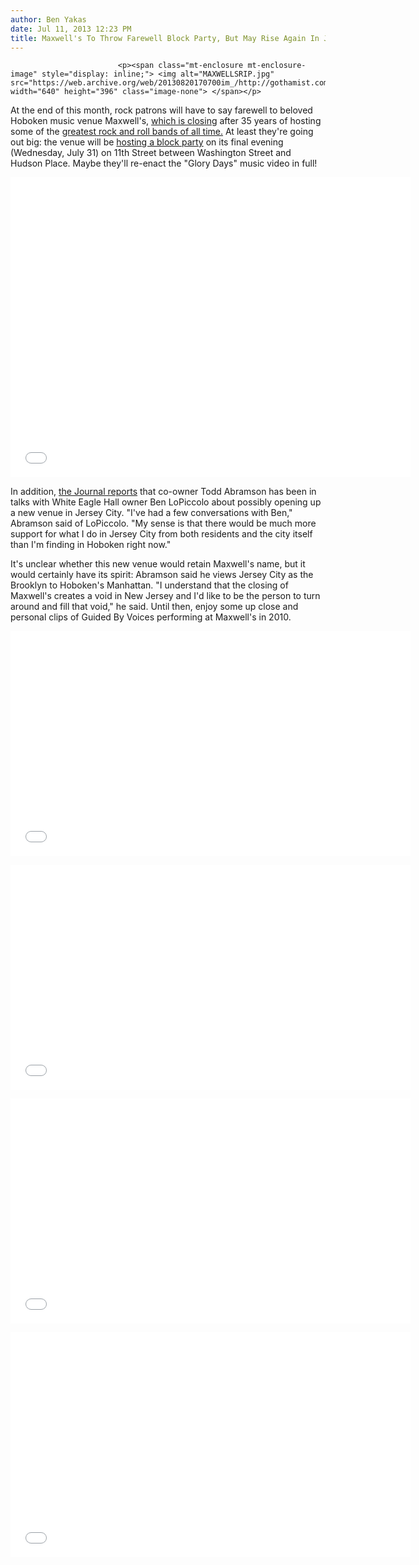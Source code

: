 ```yaml
---
author: Ben Yakas
date: Jul 11, 2013 12:23 PM
title: Maxwell's To Throw Farewell Block Party, But May Rise Again In Jersey City
---
```



                            
                            
                            
                            <p><span class="mt-enclosure mt-enclosure-image" style="display: inline;"> <img alt="MAXWELLSRIP.jpg" src="https://web.archive.org/web/20130820170700im_/http://gothamist.com/attachments/arts_jen/MAXWELLSRIP.jpg" width="640" height="396" class="image-none"> </span></p>

<p>At the end of this month, rock patrons will have to say farewell to beloved Hoboken music venue Maxwell&apos;s, <a href="https://web.archive.org/web/20130820170700/http://gothamist.com/2013/06/03/noooooo_legendary_nj_institute_maxw.php">which is closing</a> after 35 years of hosting some of the <a href="https://web.archive.org/web/20130820170700/http://gothamist.com/2013/06/04/video_the_best_bands_played_maxwell.php">greatest rock and roll bands of all time.</a> At least they&apos;re going out big: the venue will be <a href="https://web.archive.org/web/20130820170700/http://www.nj.com/hudson/index.ssf/2013/07/maxwells_goes_out_with_a_block_party_bash.html#incart_river_default">hosting a block party</a> on its final evening (Wednesday, July 31) on 11th Street between Washington Street and Hudson Place. Maybe they&apos;ll re-enact the &quot;Glory Days&quot; music video in full!</p>

<p><iframe width="640" height="480" src="//web.archive.org/web/20130820170700if_/http://www.youtube.com/embed/6vQpW9XRiyM" frameborder="0" allowfullscreen></iframe></p>

<p>In addition, <a href="https://web.archive.org/web/20130820170700/http://online.wsj.com/article/SB10001424127887324507404578592060891000092?mg=reno64-wsj.html?dsk=y">the Journal reports</a> that co-owner Todd Abramson has been in talks with White Eagle Hall owner Ben LoPiccolo about possibly opening up a new venue in Jersey City. &quot;I&apos;ve had a few conversations with Ben,&quot; Abramson said of LoPiccolo. &quot;My sense is that there would be much more support for what I do in Jersey City from both residents and the city itself than I&apos;m finding in Hoboken right now.&quot; </p>

<p>It&apos;s unclear whether this new venue would retain Maxwell&apos;s name, but it would certainly have its spirit: Abramson said he views Jersey City as the Brooklyn to Hoboken&apos;s Manhattan. &quot;I understand that the closing of Maxwell&apos;s creates a void in New Jersey and I&apos;d like to be the person to turn around and fill that void,&quot; he said. Until then, enjoy some up close and personal clips of Guided By Voices performing at Maxwell&apos;s in 2010.</p>

<p><iframe width="640" height="360" src="//web.archive.org/web/20130820170700if_/http://www.youtube.com/embed/2FBpnsdXAcw" frameborder="0" allowfullscreen></iframe></p>

<p><iframe width="640" height="360" src="//web.archive.org/web/20130820170700if_/http://www.youtube.com/embed/uXnMgoikMVc" frameborder="0" allowfullscreen></iframe></p>

<p><iframe width="640" height="360" src="//web.archive.org/web/20130820170700if_/http://www.youtube.com/embed/A3GQX8xjVNA" frameborder="0" allowfullscreen></iframe></p>

<p><iframe width="640" height="360" src="//web.archive.org/web/20130820170700if_/http://www.youtube.com/embed/0HWjGy5iZTo" frameborder="0" allowfullscreen></iframe></p>
                            
                            
                            